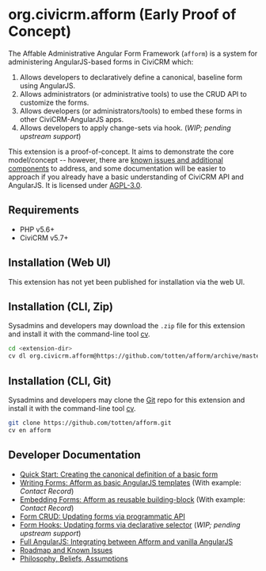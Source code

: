# org.civicrm.afform (Early Proof of Concept)

<!-- ![Screenshot](/images/screenshot.png) -->

The Affable Administrative Angular Form Framework (`afform`) is a system for administering AngularJS-based forms
in CiviCRM which:

1. Allows developers to declaratively define a canonical, baseline form using AngularJS.
2. Allows administrators (or administrative tools) to use the CRUD API to customize the forms.
3. Allows developers (or administrators/tools) to embed these forms in other CiviCRM-AngularJS apps.
4. Allows developers to apply change-sets via hook. (*WIP; pending upstream support*)

This extension is a proof-of-concept.  It aims to demonstrate the core model/concept -- however, there are 
[known issues and additional components](docs/roadmap.md) to address, and some documentation will be easier to approach
if you already have a basic understanding of CiviCRM API and AngularJS.  It is licensed under [AGPL-3.0](LICENSE.txt).

## Requirements

* PHP v5.6+
* CiviCRM v5.7+

## Installation (Web UI)

This extension has not yet been published for installation via the web UI.

## Installation (CLI, Zip)

Sysadmins and developers may download the `.zip` file for this extension and
install it with the command-line tool [cv](https://github.com/civicrm/cv).

```bash
cd <extension-dir>
cv dl org.civicrm.afform@https://github.com/totten/afform/archive/master.zip
```

## Installation (CLI, Git)

Sysadmins and developers may clone the [Git](https://en.wikipedia.org/wiki/Git) repo for this extension and
install it with the command-line tool [cv](https://github.com/civicrm/cv).

```bash
git clone https://github.com/totten/afform.git
cv en afform
```

## Developer Documentation

* [Quick Start: Creating the canonical definition of a basic form](docs/quickstart.md)
* [Writing Forms: Afform as basic AngularJS templates](docs/writing.md) (With example: *Contact Record*)
* [Embedding Forms: Afform as reusable building-block](docs/embed.md) (With example: *Contact Record*)
* [Form CRUD: Updating forms via programmatic API](docs/crud.md)
* [Form Hooks: Updating forms via declarative selector](docs/alter.md) (*WIP; pending upstream support*)
* [Full AngularJS: Integrating between Afform and vanilla AngularJS](docs/angular.md)
* [Roadmap and Known Issues](docs/roadmap.md)
* [Philosophy, Beliefs, Assumptions](docs/philosophy.md)
